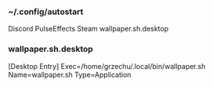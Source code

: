 ### ~/.config/autostart 

Discord PulseEffects Steam wallpaper.sh.desktop

### wallpaper.sh.desktop 

[Desktop Entry]
Exec=/home/grzechu/.local/bin/wallpaper.sh
Name=wallpaper.sh
Type=Application
